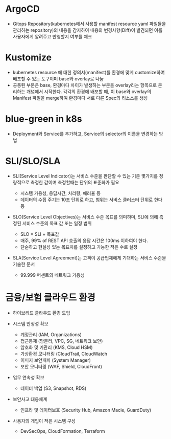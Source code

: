 # ArgoCD

- Gitops Repository(kubernetes에서 사용할 manifest resource yaml 파일들을 관리하는 repository)의 내용을 감지하여 
  내용의 변경사항(Diff)이 발견되면 이를 사용자에게 알려주고 반영할지 여부를 체크



# Kustomize

- kubernetes resource 에 대한 정의서(manifest)를 환경에 맞게 customize하여 배포할 수 있는 도구이며 base와 overlay로 나눔
- 공통된 부분은 base, 환경마다 차이가 발생하는 부분을 overlay라는 항목으로 분리하는 개념에서 시작한다. 
  각각의 환경에 배포할 때, 이 base와 overlay의 Manifest 파일을 merge하여 환경마다 서로 다른 Spec의 리소스를 생성

# blue-green in k8s

- Deployment와 Service를 추가하고, Service의 selector의 이름을 변경하는 방법


# SLI/SLO/SLA

- SLI(Service Level Indicator)는 서비스 수준을 판단할 수 있는 기준 몇가지를 정량적으로 측정한 값이며 측정할때는 단위의 표준화가 필요
  - 시스템 가용성, 응답시간, 처리량, 에러율 등
  - 데이터의 수집 주기는 10초 단위로 하고, 범위는 서비스 클러스터 단위로 한다 등

- SLO(Service Level Objectives)는 서비스 수준 목표를 의미하며, SLI에 의해 측정된 서비스 수준의 목표 값 또는 일정 범위
  - SLO = SLI + 목표값
  - 매주, 99% of REST API 호출의 응답 시간은 100ms 이하여야 한다.
  - 단순하고 현실성 있는 목표치를 설정하고 가능한 적은 수로 설정 

- SLA(Service Level Agreement)는 고객이 공급업체에게 기대하는 서비스 수준을 기술한 문서
  - 99.999 퍼센트의 네트워크 가용성

# 금융/보험 클라우드 환경

- 하이브리드 클라우드 환경 도입
  
- 시스템 안정성 확보
  - 계정관리 (IAM, Organizations)
  - 접근통제 (망분리, VPC, SG, 네트워크 보안)
  - 암호화 및 키관리 (KMS, Cloud HSM)
  - 가상환경 모니터링 (CloudTrail, CloudWatch
  - 이미지 보안패치 (System Manager)
  - 보안 모니터링 (WAF, Shield, CloudFront)

- 업무 연속성 확보
  - 데이터 백업 (S3, Snapshot, RDS)

- 보안사고 대응체계
  - 인프라 및 데이터보호 (Security Hub, Amazon Macie, GuardDuty)

- 사용자의 개입이 적은 시스템 구성
  - DevSecOps, CloudFormation, Terraform

